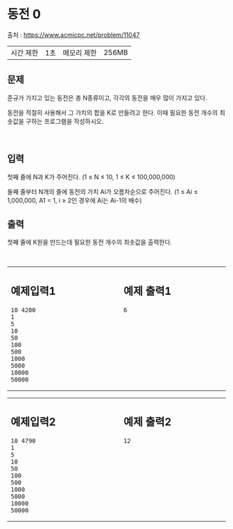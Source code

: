 # **동전 0**

출처 : https://www.acmicpc.net/problem/11047

<table>
<td>시간 제한</td><td>1초</td>
<td>메모리 제한</td><td>256MB</td>
</table>

## **문제**

준규가 가지고 있는 동전은 총 N종류이고, 각각의 동전을 매우 많이 가지고 있다.

동전을 적절히 사용해서 그 가치의 합을 K로 만들려고 한다. 이때 필요한 동전 개수의 최솟값을 구하는 프로그램을 작성하시오.

</br>

## 입력

첫째 줄에 N과 K가 주어진다. (1 ≤ N ≤ 10, 1 ≤ K ≤ 100,000,000)

둘째 줄부터 N개의 줄에 동전의 가치 Ai가 오름차순으로 주어진다. (1 ≤ Ai ≤ 1,000,000, A1 = 1, i ≥ 2인 경우에 Ai는 Ai-1의 배수)
</br>

## 출력

첫째 줄에 K원을 만드는데 필요한 동전 개수의 최솟값을 출력한다.


</br>


<table>
<td valign="top" width="50%">

## 예제입력1

```
10 4200
1
5
10
50
100
500
1000
5000
10000
50000
```
</td>

<td>

</td>

<td valign="top" width="50%">

## 예제 출력1
```
6
```

</td>
</table>

<table>
<td valign="top" width="50%">

## 예제입력2

```
10 4790
1
5
10
50
100
500
1000
5000
10000
50000
```
</td>

<td>

</td>

<td valign="top" width="50%">

## 예제 출력2
```
12
```

</td>
</table>